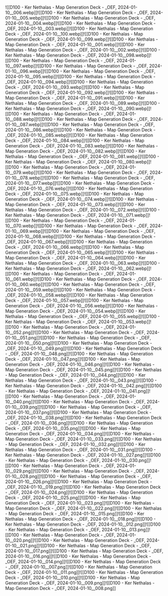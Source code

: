 ![[D100 - Ker Nethalas - Map Generation Deck - _OEF, 2024-01-10__006.webp]]![[D100 - Ker Nethalas - Map Generation Deck - _OEF, 2024-01-10__005.webp]]![[D100 - Ker Nethalas - Map Generation Deck - _OEF, 2024-01-10__004.webp]]![[D100 - Ker Nethalas - Map Generation Deck - _OEF, 2024-01-10__003.webp]]![[D100 - Ker Nethalas - Map Generation Deck - _OEF, 2024-01-10__100.webp]]![[D100 - Ker Nethalas - Map Generation Deck - _OEF, 2024-01-10__099.webp]]![[D100 - Ker Nethalas - Map Generation Deck - _OEF, 2024-01-10__001.webp]]![[D100 - Ker Nethalas - Map Generation Deck - _OEF, 2024-01-10__002.webp]]![[D100 - Ker Nethalas - Map Generation Deck - _OEF, 2024-01-10__098.webp]]![[D100 - Ker Nethalas - Map Generation Deck - _OEF, 2024-01-10__097.webp]]![[D100 - Ker Nethalas - Map Generation Deck - _OEF, 2024-01-10__096.webp]]![[D100 - Ker Nethalas - Map Generation Deck - _OEF, 2024-01-10__095.webp]]![[D100 - Ker Nethalas - Map Generation Deck - _OEF, 2024-01-10__094.webp]]![[D100 - Ker Nethalas - Map Generation Deck - _OEF, 2024-01-10__093.webp]]![[D100 - Ker Nethalas - Map Generation Deck - _OEF, 2024-01-10__092.webp]]![[D100 - Ker Nethalas - Map Generation Deck - _OEF, 2024-01-10__091.webp]]![[D100 - Ker Nethalas - Map Generation Deck - _OEF, 2024-01-10__089.webp]]![[D100 - Ker Nethalas - Map Generation Deck - _OEF, 2024-01-10__090.webp]]![[D100 - Ker Nethalas - Map Generation Deck - _OEF, 2024-01-10__088.webp]]![[D100 - Ker Nethalas - Map Generation Deck - _OEF, 2024-01-10__087.webp]]![[D100 - Ker Nethalas - Map Generation Deck - _OEF, 2024-01-10__086.webp]]![[D100 - Ker Nethalas - Map Generation Deck - _OEF, 2024-01-10__085.webp]]![[D100 - Ker Nethalas - Map Generation Deck - _OEF, 2024-01-10__084.webp]]![[D100 - Ker Nethalas - Map Generation Deck - _OEF, 2024-01-10__083.webp]]![[D100 - Ker Nethalas - Map Generation Deck - _OEF, 2024-01-10__082.webp]]![[D100 - Ker Nethalas - Map Generation Deck - _OEF, 2024-01-10__081.webp]]![[D100 - Ker Nethalas - Map Generation Deck - _OEF, 2024-01-10__080.webp]]![[D100 - Ker Nethalas - Map Generation Deck - _OEF, 2024-01-10__079.webp]]![[D100 - Ker Nethalas - Map Generation Deck - _OEF, 2024-01-10__078.webp]]![[D100 - Ker Nethalas - Map Generation Deck - _OEF, 2024-01-10__077.webp]]![[D100 - Ker Nethalas - Map Generation Deck - _OEF, 2024-01-10__076.webp]]![[D100 - Ker Nethalas - Map Generation Deck - _OEF, 2024-01-10__075.webp]]![[D100 - Ker Nethalas - Map Generation Deck - _OEF, 2024-01-10__074.webp]]![[D100 - Ker Nethalas - Map Generation Deck - _OEF, 2024-01-10__073.webp]]![[D100 - Ker Nethalas - Map Generation Deck - _OEF, 2024-01-10__072.webp]]![[D100 - Ker Nethalas - Map Generation Deck - _OEF, 2024-01-10__071.webp]]![[D100 - Ker Nethalas - Map Generation Deck - _OEF, 2024-01-10__070.webp]]![[D100 - Ker Nethalas - Map Generation Deck - _OEF, 2024-01-10__069.webp]]![[D100 - Ker Nethalas - Map Generation Deck - _OEF, 2024-01-10__068.webp]]![[D100 - Ker Nethalas - Map Generation Deck - _OEF, 2024-01-10__067.webp]]![[D100 - Ker Nethalas - Map Generation Deck - _OEF, 2024-01-10__066.webp]]![[D100 - Ker Nethalas - Map Generation Deck - _OEF, 2024-01-10__065.webp]]![[D100 - Ker Nethalas - Map Generation Deck - _OEF, 2024-01-10__064.webp]]![[D100 - Ker Nethalas - Map Generation Deck - _OEF, 2024-01-10__063.webp]]![[D100 - Ker Nethalas - Map Generation Deck - _OEF, 2024-01-10__062.webp]]![[D100 - Ker Nethalas - Map Generation Deck - _OEF, 2024-01-10__061.webp]]![[D100 - Ker Nethalas - Map Generation Deck - _OEF, 2024-01-10__060.webp]]![[D100 - Ker Nethalas - Map Generation Deck - _OEF, 2024-01-10__059.webp]]![[D100 - Ker Nethalas - Map Generation Deck - _OEF, 2024-01-10__058.webp]]![[D100 - Ker Nethalas - Map Generation Deck - _OEF, 2024-01-10__057.webp]]![[D100 - Ker Nethalas - Map Generation Deck - _OEF, 2024-01-10__056.webp]]![[D100 - Ker Nethalas - Map Generation Deck - _OEF, 2024-01-10__054.webp]]![[D100 - Ker Nethalas - Map Generation Deck - _OEF, 2024-01-10__055.webp]]![[D100 - Ker Nethalas - Map Generation Deck - _OEF, 2024-01-10__053.webp]]![[D100 - Ker Nethalas - Map Generation Deck - _OEF, 2024-01-10__052.png]]![[D100 - Ker Nethalas - Map Generation Deck - _OEF, 2024-01-10__051.png]]![[D100 - Ker Nethalas - Map Generation Deck - _OEF, 2024-01-10__050.png]]![[D100 - Ker Nethalas - Map Generation Deck - _OEF, 2024-01-10__049.png]]![[D100 - Ker Nethalas - Map Generation Deck - _OEF, 2024-01-10__048.png]]![[D100 - Ker Nethalas - Map Generation Deck - _OEF, 2024-01-10__047.png]]![[D100 - Ker Nethalas - Map Generation Deck - _OEF, 2024-01-10__046.png]]![[D100 - Ker Nethalas - Map Generation Deck - _OEF, 2024-01-10__045.png]]![[D100 - Ker Nethalas - Map Generation Deck - _OEF, 2024-01-10__044.png]]![[D100 - Ker Nethalas - Map Generation Deck - _OEF, 2024-01-10__043.png]]![[D100 - Ker Nethalas - Map Generation Deck - _OEF, 2024-01-10__042.png]]![[D100 - Ker Nethalas - Map Generation Deck - _OEF, 2024-01-10__041.png]]![[D100 - Ker Nethalas - Map Generation Deck - _OEF, 2024-01-10__040.png]]![[D100 - Ker Nethalas - Map Generation Deck - _OEF, 2024-01-10__039.png]]![[D100 - Ker Nethalas - Map Generation Deck - _OEF, 2024-01-10__037.png]]![[D100 - Ker Nethalas - Map Generation Deck - _OEF, 2024-01-10__038.png]]![[D100 - Ker Nethalas - Map Generation Deck - _OEF, 2024-01-10__036.png]]![[D100 - Ker Nethalas - Map Generation Deck - _OEF, 2024-01-10__035.png]]![[D100 - Ker Nethalas - Map Generation Deck - _OEF, 2024-01-10__034.png]]![[D100 - Ker Nethalas - Map Generation Deck - _OEF, 2024-01-10__033.png]]![[D100 - Ker Nethalas - Map Generation Deck - _OEF, 2024-01-10__032.png]]![[D100 - Ker Nethalas - Map Generation Deck - _OEF, 2024-01-10__031.png]]![[D100 - Ker Nethalas - Map Generation Deck - _OEF, 2024-01-10__027.png]]![[D100 - Ker Nethalas - Map Generation Deck - _OEF, 2024-01-10__030.png]]![[D100 - Ker Nethalas - Map Generation Deck - _OEF, 2024-01-10__029.png]]![[D100 - Ker Nethalas - Map Generation Deck - _OEF, 2024-01-10__028.png]]![[D100 - Ker Nethalas - Map Generation Deck - _OEF, 2024-01-10__026.png]]![[D100 - Ker Nethalas - Map Generation Deck - _OEF, 2024-01-10__019.png]]![[D100 - Ker Nethalas - Map Generation Deck - _OEF, 2024-01-10__024.png]]![[D100 - Ker Nethalas - Map Generation Deck - _OEF, 2024-01-10__025.png]]![[D100 - Ker Nethalas - Map Generation Deck - _OEF, 2024-01-10__023.png]]![[D100 - Ker Nethalas - Map Generation Deck - _OEF, 2024-01-10__022.png]]![[D100 - Ker Nethalas - Map Generation Deck - _OEF, 2024-01-10__015.png]]![[D100 - Ker Nethalas - Map Generation Deck - _OEF, 2024-01-10__018.png]]![[D100 - Ker Nethalas - Map Generation Deck - _OEF, 2024-01-10__012.png]]![[D100 - Ker Nethalas - Map Generation Deck - _OEF, 2024-01-10__013.png]]![[D100 - Ker Nethalas - Map Generation Deck - _OEF, 2024-01-10__020.png]]![[D100 - Ker Nethalas - Map Generation Deck - _OEF, 2024-01-10__021.png]]![[D100 - Ker Nethalas - Map Generation Deck - _OEF, 2024-01-10__017.png]]![[D100 - Ker Nethalas - Map Generation Deck - _OEF, 2024-01-10__016.png]]![[D100 - Ker Nethalas - Map Generation Deck - _OEF, 2024-01-10__014.png]]![[D100 - Ker Nethalas - Map Generation Deck - _OEF, 2024-01-10__007.png]]![[D100 - Ker Nethalas - Map Generation Deck - _OEF, 2024-01-10__011.png]]![[D100 - Ker Nethalas - Map Generation Deck - _OEF, 2024-01-10__010.png]]![[D100 - Ker Nethalas - Map Generation Deck - _OEF, 2024-01-10__009.png]]![[D100 - Ker Nethalas - Map Generation Deck - _OEF, 2024-01-10__008.png]]